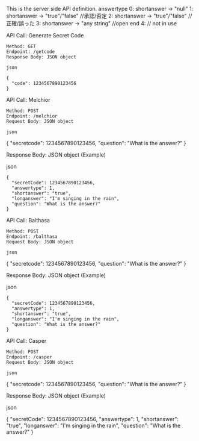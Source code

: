 This is the server side API definition. 
answertype
0: shortanswer -> "null"
1: shortanswer -> "true"/"false" //承認/否定
2: shortanswer -> "true"/"false" //正確/誤った
3: shortanswer -> "any string" //open end
4: // not in use

API Call: Generate Secret Code

    Method: GET
    Endpoint: /getcode
    Response Body: JSON object

    json

    {
      "code": 1234567890123456
    }

API Call: Melchior

    Method: POST
    Endpoint: /melchior
    Request Body: JSON object

    json

{
  "secretcode": 1234567890123456,
  "question": "What is the answer?"
}

Response Body: JSON object (Example)

json

    {
      "secretCode": 1234567890123456,
      "answertype": 1,
      "shortanswer": "true",
      "longanswer": "I'm singing in the rain",
      "question": "What is the answer?"
    }

API Call: Balthasa

    Method: POST
    Endpoint: /balthasa
    Request Body: JSON object

    json

{
  "secretcode": 1234567890123456,
  "question": "What is the answer?"
}

Response Body: JSON object (Example)

json

    {
      "secretCode": 1234567890123456,
      "answertype": 1,
      "shortanswer": "true",
      "longanswer": "I'm singing in the rain",
      "question": "What is the answer?"
    }

API Call: Casper

    Method: POST
    Endpoint: /casper
    Request Body: JSON object

    json

{
  "secretcode": 1234567890123456,
  "question": "What is the answer?"
}

Response Body: JSON object (Example)

json

{
  "secretCode": 1234567890123456,
  "answertype": 1,
  "shortanswer": "true",
  "longanswer": "I'm singing in the rain",
  "question": "What is the answer?"
}
